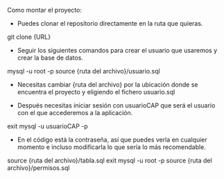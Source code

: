 Como montar el proyecto:

- Puedes clonar el repositorio directamente en la ruta que quieras.

git clone {URL}

- Seguir los siguientes comandos para crear el usuario que usaremos y crear la base de datos.

mysql -u root -p
source {ruta del archivo}/usuario.sql

- Necesitas cambiar {ruta del archivo} por la ubicación donde se encuentra el proyecto y eligiendo el fichero usuario.sql

- Después necesitas iniciar sesión con usuarioCAP que será el usuario con el que accederemos a la aplicación.

exit
mysql -u usuarioCAP -p

- En el código está la contraseña, así que puedes verla en cualquier momento e incluso modificarla lo que sería lo más recomendable.

source {ruta del archivo}/tabla.sql
exit
mysql -u root -p
source {ruta del archivo}/permisos.sql